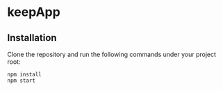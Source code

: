 # keepApp

## Installation

Clone the repository and run the following commands under your project root:

```shell
npm install
npm start
```
